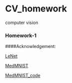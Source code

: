 # CV_homework
computer vision
### Homework-1

####Acknowledgement:

[LeNet](https://towardsdatascience.com/implementing-yann-lecuns-lenet-5-in-pytorch-5e05a0911320)

[MedMNIST](https://medmnist.github.io/)

[MedMNIST_code](https://github.com/MedMNIST/MedMNIST)

